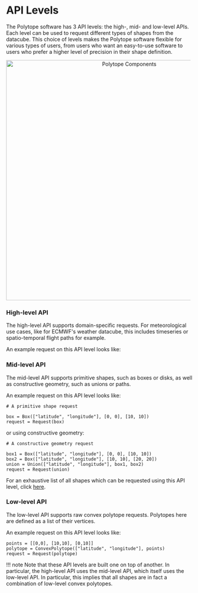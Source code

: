 # API Levels

The Polytope software has 3 API levels: the high-, mid- and low-level APIs. 
Each level can be used to request different types of shapes from the datacube. 
This choice of levels makes the Polytope software flexible for various types of users, from users who want an easy-to-use software to users who prefer a higher level of precision in their shape definition.
    <div style="text-align:center">
    <p style="float: middle; margin: 0 5px 0 0px;">
        <img src="../images/Polytope_APIs_3.png" alt="Polytope Components" width="650"/>
    </p>
    </div>

### High-level API
The high-level API supports domain-specific requests. For meteorological use cases, like for ECMWF's weather datacube, this includes timeseries or spatio-temporal flight paths for example. 

An example request on this API level looks like: 

### Mid-level API
The mid-level API supports primitive shapes, such as boxes or disks, as well as constructive geometry, such as unions or paths.

An example request on this API level looks like:

    # A primitive shape request

    box = Box(["latitude", "longitude"], [0, 0], [10, 10])
    request = Request(box)

or using constructive geometry:

    # A constructive geometry request

    box1 = Box(["latitude", "longitude"], [0, 0], [10, 10])
    box2 = Box(["latitude", "longitude"], [10, 10], [20, 20])
    union = Union(["latitude", "longitude"], box1, box2)
    request = Request(union)

For an exhaustive list of all shapes which can be requested using this API level, click [here](../Developer_Guide/shapes.md).

### Low-level API
The low-level API supports raw convex polytope requests. Polytopes here are defined as a list of their vertices. 

An example request on this API level looks like: 

    points = [[0,0], [10,10], [0,10]]
    polytope = ConvexPolytope(["latitude", "longitude"], points)
    request = Request(polytope)

!!! note
    Note that these API levels are built one on top of another. In particular, the high-level API uses the mid-level API, which itself uses the low-level API.
    In particular, this implies that all shapes are in fact a combination of low-level convex polytopes.